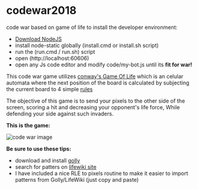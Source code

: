 # codewar2018
code war based on game of life
to install the developer environment: 
* [Download NodeJS](https://nodejs.org/en/download/)
* install node-static globally (install.cmd or install.sh script)
* run the (run.cmd / run.sh) script
* open (http://localhost:60606)
* open any Js code editor and modify code/my-bot.js until its **fit for war!**

This code war game utilizes [conway's Game Of Life](https://en.wikipedia.org/wiki/Conway%27s_Game_of_Life) which is an celular automata
where the next position of the board is calculated by subjecting the current board to 4 simple [rules](https://en.wikipedia.org/wiki/Conway%27s_Game_of_Life#Rules)

The objective of this game is to send your pixels to the other side of the screen, scoring a hit and decreasing your opponent's life force, While defending your side against such invaders.

**This is the game:**

![code war image](https://github.com/codearmada/codewar2018/blob/master/sample.gif "code war!")


**Be sure to use these tips:**
* download and install [golly](https://sourceforge.net/projects/golly/files/golly/golly-3.2/)
* search for patters on [lifewiki site](http://www.conwaylife.com/wiki/Category:Patterns)
* I have included a nice RLE to pixels routine to make it easier to import patterns from Golly/LifeWiki (just copy and paste)

